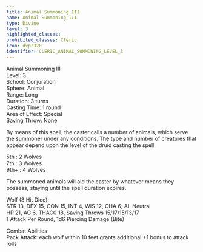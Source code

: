 ```yaml
---
title: Animal Summoning III
name: Animal Summoning III
type: Divine
level: 3
highlighted_classes: 
prohibited_classes: Cleric
icon: dvpr320
identifier: CLERIC_ANIMAL_SUMMONING_LEVEL_3
---
```

Animal Summoning III  
Level: 3  
School: Conjuration  
Sphere: Animal  
Range: Long  
Duration: 3 turns  
Casting Time: 1 round  
Area of Effect: Special  
Saving Throw: None  
  
By means of this spell, the caster calls a number of animals, which serve the summoner under any conditions. The type and number of creatures that appear depend upon the level of the druid casting the spell.  
  
5th : 2 Wolves  
7th : 3 Wolves  
9th+ : 4 Wolves  
  
The summoned animals will aid the caster by whatever means they possess, staying until the spell duration expires.  
  
Wolf (3 Hit Dice):  
STR 13, DEX 15, CON 15, INT 4, WIS 12, CHA 6;  AL Neutral  
HP 21, AC 6, THAC0 18, Saving Throws 15/17/15/13/17  
1 Attack Per Round, 1d6 Piercing Damage (Bite)  
  
Combat Abilities:  
Pack Attack: each wolf within 10 feet grants additional +1 bonus to attack rolls  
